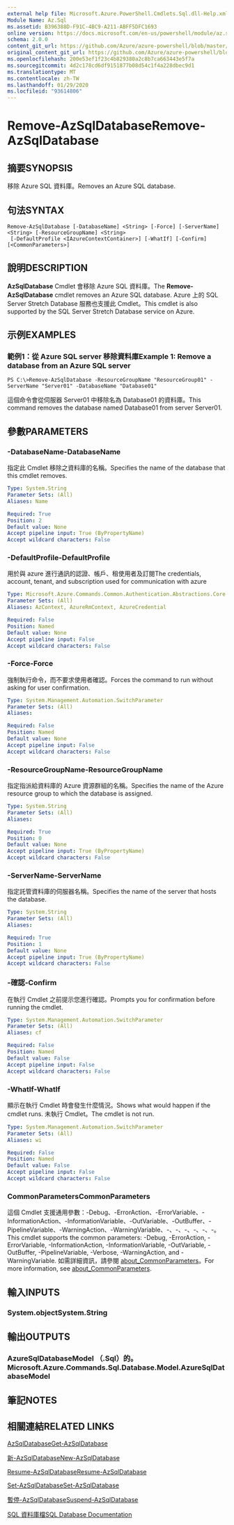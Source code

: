 ```yaml
---
external help file: Microsoft.Azure.PowerShell.Cmdlets.Sql.dll-Help.xml
Module Name: Az.Sql
ms.assetid: B396388D-F91C-4BC9-A211-ABFF5DFC1693
online version: https://docs.microsoft.com/en-us/powershell/module/az.sql/remove-azsqldatabase
schema: 2.0.0
content_git_url: https://github.com/Azure/azure-powershell/blob/master/src/Sql/Sql/help/Remove-AzSqlDatabase.md
original_content_git_url: https://github.com/Azure/azure-powershell/blob/master/src/Sql/Sql/help/Remove-AzSqlDatabase.md
ms.openlocfilehash: 200e53ef1f23c4b829380a2c8b7ca663443e5f7a
ms.sourcegitcommit: 4d2c178cd6df9151877b08d54c1f4a228dbec9d1
ms.translationtype: MT
ms.contentlocale: zh-TW
ms.lasthandoff: 01/29/2020
ms.locfileid: "93614806"
---
```

# <span data-ttu-id="b481d-101">Remove-AzSqlDatabase</span><span class="sxs-lookup"><span data-stu-id="b481d-101">Remove-AzSqlDatabase</span></span>

## <span data-ttu-id="b481d-102">摘要</span><span class="sxs-lookup"><span data-stu-id="b481d-102">SYNOPSIS</span></span>
<span data-ttu-id="b481d-103">移除 Azure SQL 資料庫。</span><span class="sxs-lookup"><span data-stu-id="b481d-103">Removes an Azure SQL database.</span></span>

## <span data-ttu-id="b481d-104">句法</span><span class="sxs-lookup"><span data-stu-id="b481d-104">SYNTAX</span></span>

```
Remove-AzSqlDatabase [-DatabaseName] <String> [-Force] [-ServerName] <String> [-ResourceGroupName] <String>
 [-DefaultProfile <IAzureContextContainer>] [-WhatIf] [-Confirm] [<CommonParameters>]
```

## <span data-ttu-id="b481d-105">說明</span><span class="sxs-lookup"><span data-stu-id="b481d-105">DESCRIPTION</span></span>
<span data-ttu-id="b481d-106">**AzSqlDatabase** Cmdlet 會移除 Azure SQL 資料庫。</span><span class="sxs-lookup"><span data-stu-id="b481d-106">The **Remove-AzSqlDatabase** cmdlet removes an Azure SQL database.</span></span>
<span data-ttu-id="b481d-107">Azure 上的 SQL Server Stretch Database 服務也支援此 Cmdlet。</span><span class="sxs-lookup"><span data-stu-id="b481d-107">This cmdlet is also supported by the SQL Server Stretch Database service on Azure.</span></span>

## <span data-ttu-id="b481d-108">示例</span><span class="sxs-lookup"><span data-stu-id="b481d-108">EXAMPLES</span></span>

### <span data-ttu-id="b481d-109">範例1：從 Azure SQL server 移除資料庫</span><span class="sxs-lookup"><span data-stu-id="b481d-109">Example 1: Remove a database from an Azure SQL server</span></span>
```
PS C:\>Remove-AzSqlDatabase -ResourceGroupName "ResourceGroup01" -ServerName "Server01" -DatabaseName "Database01"
```

<span data-ttu-id="b481d-110">這個命令會從伺服器 Server01 中移除名為 Database01 的資料庫。</span><span class="sxs-lookup"><span data-stu-id="b481d-110">This command removes the database named Database01 from server Server01.</span></span>

## <span data-ttu-id="b481d-111">參數</span><span class="sxs-lookup"><span data-stu-id="b481d-111">PARAMETERS</span></span>

### <span data-ttu-id="b481d-112">-DatabaseName</span><span class="sxs-lookup"><span data-stu-id="b481d-112">-DatabaseName</span></span>
<span data-ttu-id="b481d-113">指定此 Cmdlet 移除之資料庫的名稱。</span><span class="sxs-lookup"><span data-stu-id="b481d-113">Specifies the name of the database that this cmdlet removes.</span></span>

```yaml
Type: System.String
Parameter Sets: (All)
Aliases: Name

Required: True
Position: 2
Default value: None
Accept pipeline input: True (ByPropertyName)
Accept wildcard characters: False
```

### <span data-ttu-id="b481d-114">-DefaultProfile</span><span class="sxs-lookup"><span data-stu-id="b481d-114">-DefaultProfile</span></span>
<span data-ttu-id="b481d-115">用於與 azure 進行通訊的認證、帳戶、租使用者及訂閱</span><span class="sxs-lookup"><span data-stu-id="b481d-115">The credentials, account, tenant, and subscription used for communication with azure</span></span>

```yaml
Type: Microsoft.Azure.Commands.Common.Authentication.Abstractions.Core.IAzureContextContainer
Parameter Sets: (All)
Aliases: AzContext, AzureRmContext, AzureCredential

Required: False
Position: Named
Default value: None
Accept pipeline input: False
Accept wildcard characters: False
```

### <span data-ttu-id="b481d-116">-Force</span><span class="sxs-lookup"><span data-stu-id="b481d-116">-Force</span></span>
<span data-ttu-id="b481d-117">強制執行命令，而不要求使用者確認。</span><span class="sxs-lookup"><span data-stu-id="b481d-117">Forces the command to run without asking for user confirmation.</span></span>

```yaml
Type: System.Management.Automation.SwitchParameter
Parameter Sets: (All)
Aliases:

Required: False
Position: Named
Default value: None
Accept pipeline input: False
Accept wildcard characters: False
```

### <span data-ttu-id="b481d-118">-ResourceGroupName</span><span class="sxs-lookup"><span data-stu-id="b481d-118">-ResourceGroupName</span></span>
<span data-ttu-id="b481d-119">指定指派給資料庫的 Azure 資源群組的名稱。</span><span class="sxs-lookup"><span data-stu-id="b481d-119">Specifies the name of the Azure resource group to which the database is assigned.</span></span>

```yaml
Type: System.String
Parameter Sets: (All)
Aliases:

Required: True
Position: 0
Default value: None
Accept pipeline input: True (ByPropertyName)
Accept wildcard characters: False
```

### <span data-ttu-id="b481d-120">-ServerName</span><span class="sxs-lookup"><span data-stu-id="b481d-120">-ServerName</span></span>
<span data-ttu-id="b481d-121">指定託管資料庫的伺服器名稱。</span><span class="sxs-lookup"><span data-stu-id="b481d-121">Specifies the name of the server that hosts the database.</span></span>

```yaml
Type: System.String
Parameter Sets: (All)
Aliases:

Required: True
Position: 1
Default value: None
Accept pipeline input: True (ByPropertyName)
Accept wildcard characters: False
```

### <span data-ttu-id="b481d-122">-確認</span><span class="sxs-lookup"><span data-stu-id="b481d-122">-Confirm</span></span>
<span data-ttu-id="b481d-123">在執行 Cmdlet 之前提示您進行確認。</span><span class="sxs-lookup"><span data-stu-id="b481d-123">Prompts you for confirmation before running the cmdlet.</span></span>

```yaml
Type: System.Management.Automation.SwitchParameter
Parameter Sets: (All)
Aliases: cf

Required: False
Position: Named
Default value: False
Accept pipeline input: False
Accept wildcard characters: False
```

### <span data-ttu-id="b481d-124">-WhatIf</span><span class="sxs-lookup"><span data-stu-id="b481d-124">-WhatIf</span></span>
<span data-ttu-id="b481d-125">顯示在執行 Cmdlet 時會發生什麼情況。</span><span class="sxs-lookup"><span data-stu-id="b481d-125">Shows what would happen if the cmdlet runs.</span></span>
<span data-ttu-id="b481d-126">未執行 Cmdlet。</span><span class="sxs-lookup"><span data-stu-id="b481d-126">The cmdlet is not run.</span></span>

```yaml
Type: System.Management.Automation.SwitchParameter
Parameter Sets: (All)
Aliases: wi

Required: False
Position: Named
Default value: False
Accept pipeline input: False
Accept wildcard characters: False
```

### <span data-ttu-id="b481d-127">CommonParameters</span><span class="sxs-lookup"><span data-stu-id="b481d-127">CommonParameters</span></span>
<span data-ttu-id="b481d-128">這個 Cmdlet 支援通用參數：-Debug、-ErrorAction、-ErrorVariable、-InformationAction、-InformationVariable、-OutVariable、-OutBuffer、-PipelineVariable、-WarningAction、-WarningVariable、-、-、-、-、-、-。</span><span class="sxs-lookup"><span data-stu-id="b481d-128">This cmdlet supports the common parameters: -Debug, -ErrorAction, -ErrorVariable, -InformationAction, -InformationVariable, -OutVariable, -OutBuffer, -PipelineVariable, -Verbose, -WarningAction, and -WarningVariable.</span></span> <span data-ttu-id="b481d-129">如需詳細資訊，請參閱 [about_CommonParameters](https://go.microsoft.com/fwlink/?LinkID=113216)。</span><span class="sxs-lookup"><span data-stu-id="b481d-129">For more information, see [about_CommonParameters](https://go.microsoft.com/fwlink/?LinkID=113216).</span></span>

## <span data-ttu-id="b481d-130">輸入</span><span class="sxs-lookup"><span data-stu-id="b481d-130">INPUTS</span></span>

### <span data-ttu-id="b481d-131">System.object</span><span class="sxs-lookup"><span data-stu-id="b481d-131">System.String</span></span>

## <span data-ttu-id="b481d-132">輸出</span><span class="sxs-lookup"><span data-stu-id="b481d-132">OUTPUTS</span></span>

### <span data-ttu-id="b481d-133">AzureSqlDatabaseModel （.Sql）的。</span><span class="sxs-lookup"><span data-stu-id="b481d-133">Microsoft.Azure.Commands.Sql.Database.Model.AzureSqlDatabaseModel</span></span>

## <span data-ttu-id="b481d-134">筆記</span><span class="sxs-lookup"><span data-stu-id="b481d-134">NOTES</span></span>

## <span data-ttu-id="b481d-135">相關連結</span><span class="sxs-lookup"><span data-stu-id="b481d-135">RELATED LINKS</span></span>

[<span data-ttu-id="b481d-136">AzSqlDatabase</span><span class="sxs-lookup"><span data-stu-id="b481d-136">Get-AzSqlDatabase</span></span>](./Get-AzSqlDatabase.md)

[<span data-ttu-id="b481d-137">新-AzSqlDatabase</span><span class="sxs-lookup"><span data-stu-id="b481d-137">New-AzSqlDatabase</span></span>](./New-AzSqlDatabase.md)

[<span data-ttu-id="b481d-138">Resume-AzSqlDatabase</span><span class="sxs-lookup"><span data-stu-id="b481d-138">Resume-AzSqlDatabase</span></span>](./Resume-AzSqlDatabase.md)

[<span data-ttu-id="b481d-139">Set-AzSqlDatabase</span><span class="sxs-lookup"><span data-stu-id="b481d-139">Set-AzSqlDatabase</span></span>](./Set-AzSqlDatabase.md)

[<span data-ttu-id="b481d-140">暫停-AzSqlDatabase</span><span class="sxs-lookup"><span data-stu-id="b481d-140">Suspend-AzSqlDatabase</span></span>](./Suspend-AzSqlDatabase.md)

[<span data-ttu-id="b481d-141">SQL 資料庫檔</span><span class="sxs-lookup"><span data-stu-id="b481d-141">SQL Database Documentation</span></span>](https://docs.microsoft.com/azure/sql-database/)


